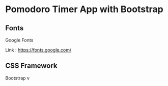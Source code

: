# Pomodoro Timer App with Bootstrap

## Fonts

Google Fonts

Link : https://fonts.google.com/

## CSS Framework 

Bootstrap v
